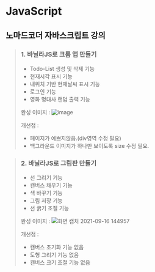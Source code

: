 # JavaScript
## 노마드코더 자바스크립트 강의
> ### 1. 바닐라JS로 크롬 앱 만들기
> - Todo-List 생성 및 삭제 기능
> - 현재시각 표시 기능
> - 내위치 기반 현재날씨 표시 기능
> - 로그인 기능
> - 영화 명대사 랜덤 출력 기능
> 
> 완성 이미지 :
> ![image](https://user-images.githubusercontent.com/76899162/132988870-16aa9518-2683-4d10-aefd-dacfa4ea3386.png)
> 
> 개선점 :
> - 페이지가 예쁘지않음.(div영역 수정 필요)
> - 백그라운드 이미지가 하나만 보이도록 size 수정 필요.

> ### 2. 바닐라JS로 그림판 만들기
> - 선 그리기 기능
> - 캔버스 채우기 기능
> - 색 바꾸기 기능
> - 그림 저장 기능
> - 선 굵기 조절 기능
> 
> 완성 이미지 :
> ![화면 캡처 2021-09-16 144957](https://user-images.githubusercontent.com/76899162/133556995-97bc559e-8833-483a-aabe-bd4f4d637489.png)
> 
> 개선점 :
> - 캔버스 초기화 기능 없음
> - 도형 그리기 기능 없음
> - 캔버스 크기 조절 기능 없음
